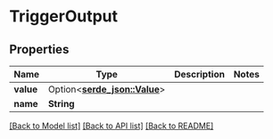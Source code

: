 # TriggerOutput

## Properties

Name | Type | Description | Notes
------------ | ------------- | ------------- | -------------
**value** | Option<[**serde_json::Value**](.md)> |  | 
**name** | **String** |  | 

[[Back to Model list]](../README.md#documentation-for-models) [[Back to API list]](../README.md#documentation-for-api-endpoints) [[Back to README]](../README.md)


